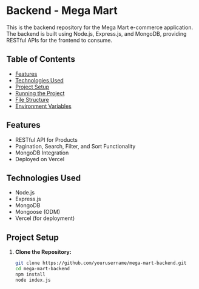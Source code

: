 # Backend - Mega Mart

This is the backend repository for the Mega Mart e-commerce application. The backend is built using Node.js, Express.js, and MongoDB, providing RESTful APIs for the frontend to consume.

## Table of Contents

- [Features](#features)
- [Technologies Used](#technologies-used)
- [Project Setup](#project-setup)
- [Running the Project](#running-the-project)
- [File Structure](#file-structure)
- [Environment Variables](#environment-variables)

## Features

- RESTful API for Products
- Pagination, Search, Filter, and Sort Functionality
- MongoDB Integration
- Deployed on Vercel

## Technologies Used

- Node.js
- Express.js
- MongoDB
- Mongoose (ODM)
- Vercel (for deployment)

## Project Setup

1. **Clone the Repository:**

   ```bash
   git clone https://github.com/yourusername/mega-mart-backend.git
   cd mega-mart-backend
   npm install
   node index.js